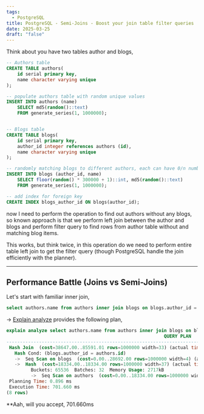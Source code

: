 ```yaml
---
tags:
  - PostgreSQL
title: PostgreSQL - Semi-Joins - Boost your join table filter queries
date: 2025-03-25
draft: "false"
---
```

Think about you have two tables author and blogs, 
```sql
-- Authors table
CREATE TABLE authors(
	id serial primary key,
	name character varying unique
);

-- populate authors table with random unique values
INSERT INTO authors (name)
    SELECT md5(random()::text)
    FROM generate_series(1, 1000000);


-- Blogs table
CREATE TABLE blogs(
	id serial primary key,
	author_id integer references authors (id),
	name character varying unique
);

-- randomly matching blogs to different authors, each can have 0/n number of blogs associated
INSERT INTO blogs (author_id, name)
	SELECT floor(random() * 300000 + 1)::int, md5(random()::text)
	FROM generate_series(1, 1000000);

-- add index for foreign key
CREATE INDEX blogs_author_id ON blogs(author_id);
```


now I need to perform the operation to find out authors without any blogs, so known approach is that we perform left join between the author and blogs and perform filter query to find rows from author table without and matching blog items.

This works, but think twice, in this operation do we need to perform entire table left join to get the filter query (though PostgreSQL handle the join efficiently with the planner). 

---
## Performance Battle (Joins vs Semi-Joins)

Let's start with familiar inner join,
```sql
select authors.name from authors inner join blogs on blogs.author_id = authors.id;
```

-> [Explain analyze](https://www.postgresql.org/docs/current/sql-explain.html) provides the following plan,
```sql
explain analyze select authors.name from authors inner join blogs on blogs.author_id = authors.id;
                                                          QUERY PLAN                                                           
-------------------------------------------------------------------------------------------------------------------------------
 Hash Join  (cost=38647.00..85591.01 rows=1000000 width=33) (actual time=229.004..683.988 rows=1000000 loops=1)
   Hash Cond: (blogs.author_id = authors.id)
   ->  Seq Scan on blogs  (cost=0.00..28692.00 rows=1000000 width=4) (actual time=0.015..61.899 rows=1000000 loops=1)
   ->  Hash  (cost=18334.00..18334.00 rows=1000000 width=37) (actual time=228.572..228.573 rows=1000000 loops=1)
         Buckets: 65536  Batches: 32  Memory Usage: 2717kB
         ->  Seq Scan on authors  (cost=0.00..18334.00 rows=1000000 width=37) (actual time=0.011..60.541 rows=1000000 loops=1)
 Planning Time: 0.896 ms
 Execution Time: 701.660 ms
(8 rows)
```

**Aah, will you accept, 701.660ms 